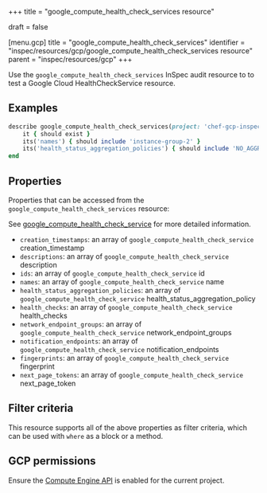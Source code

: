+++
title = "google_compute_health_check_services resource"

draft = false


[menu.gcp]
title = "google_compute_health_check_services"
identifier = "inspec/resources/gcp/google_compute_health_check_services resource"
parent = "inspec/resources/gcp"
+++

Use the `google_compute_health_check_services` InSpec audit resource to to test a Google Cloud HealthCheckService resource.

## Examples

```ruby
describe google_compute_health_check_services(project: 'chef-gcp-inspec', region: 'us-central1') do
	it { should exist }
	its('names') { should include 'instance-group-2' }
	its('health_status_aggregation_policies') { should include 'NO_AGGREGATION' }
end
```

## Properties

Properties that can be accessed from the `google_compute_health_check_services` resource:

See [google_compute_health_check_service](google_compute_health_check_service) for more detailed information.

  * `creation_timestamps`: an array of `google_compute_health_check_service` creation_timestamp
  * `descriptions`: an array of `google_compute_health_check_service` description
  * `ids`: an array of `google_compute_health_check_service` id
  * `names`: an array of `google_compute_health_check_service` name
  * `health_status_aggregation_policies`: an array of `google_compute_health_check_service` health_status_aggregation_policy
  * `health_checks`: an array of `google_compute_health_check_service` health_checks
  * `network_endpoint_groups`: an array of `google_compute_health_check_service` network_endpoint_groups
  * `notification_endpoints`: an array of `google_compute_health_check_service` notification_endpoints
  * `fingerprints`: an array of `google_compute_health_check_service` fingerprint
  * `next_page_tokens`: an array of `google_compute_health_check_service` next_page_token

## Filter criteria

This resource supports all of the above properties as filter criteria, which can be used
with `where` as a block or a method.

## GCP permissions

Ensure the [Compute Engine API](https://console.cloud.google.com/apis/library/compute.googleapis.com/) is enabled for the current project.
